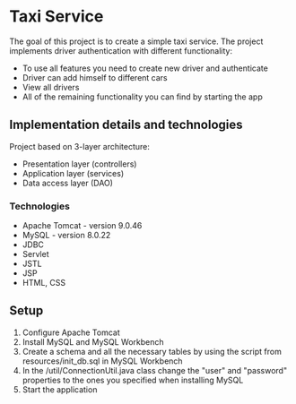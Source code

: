 # Taxi Service
 The goal of this project is to create a simple taxi service. The project implements driver authentication with different functionality:
 - To use all features you need to create new driver and authenticate
 - Driver can add himself to different cars 
 - View all drivers
 - All of the remaining functionality you can find by starting the app

## Implementation details and technologies
Project based on 3-layer architecture:
- Presentation layer (controllers)
- Application layer (services)
- Data access layer (DAO)

### Technologies
* Apache Tomcat - version 9.0.46
* MySQL - version 8.0.22
* JDBC
* Servlet
* JSTL
* JSP
* HTML, CSS

## Setup
1. Configure Apache Tomcat 
2. Install MySQL and MySQL Workbench
3. Create a schema and all the necessary tables by using the script from resources/init_db.sql in MySQL Workbench
4. In the /util/ConnectionUtil.java class change the "user" and "password" properties to the ones you specified when installing MySQL
5. Start the application
